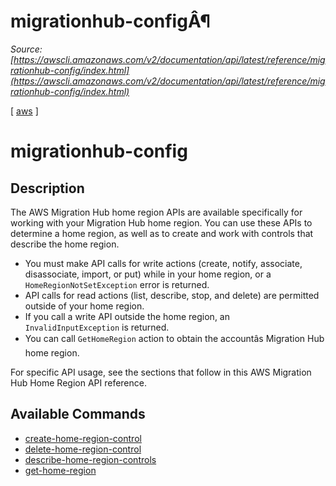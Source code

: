 # migrationhub-configÂ¶

*Source: [https://awscli.amazonaws.com/v2/documentation/api/latest/reference/migrationhub-config/index.html](https://awscli.amazonaws.com/v2/documentation/api/latest/reference/migrationhub-config/index.html)*

[ [aws](https://awscli.amazonaws.com/v2/documentation/api/latest/reference/index.html#cli-aws) ]

# migrationhub-config

## Description

The AWS Migration Hub home region APIs are available specifically for working with your Migration Hub home region. You can use these APIs to determine a home region, as well as to create and work with controls that describe the home region.

- You must make API calls for write actions (create, notify, associate, disassociate, import, or put) while in your home region, or a `HomeRegionNotSetException` error is returned.
- API calls for read actions (list, describe, stop, and delete) are permitted outside of your home region.
- If you call a write API outside the home region, an `InvalidInputException` is returned.
- You can call `GetHomeRegion` action to obtain the accountâs Migration Hub home region.

For specific API usage, see the sections that follow in this AWS Migration Hub Home Region API reference.

## Available Commands

- [create-home-region-control](https://awscli.amazonaws.com/v2/documentation/api/latest/reference/migrationhub-config/create-home-region-control.html)
- [delete-home-region-control](https://awscli.amazonaws.com/v2/documentation/api/latest/reference/migrationhub-config/delete-home-region-control.html)
- [describe-home-region-controls](https://awscli.amazonaws.com/v2/documentation/api/latest/reference/migrationhub-config/describe-home-region-controls.html)
- [get-home-region](https://awscli.amazonaws.com/v2/documentation/api/latest/reference/migrationhub-config/get-home-region.html)